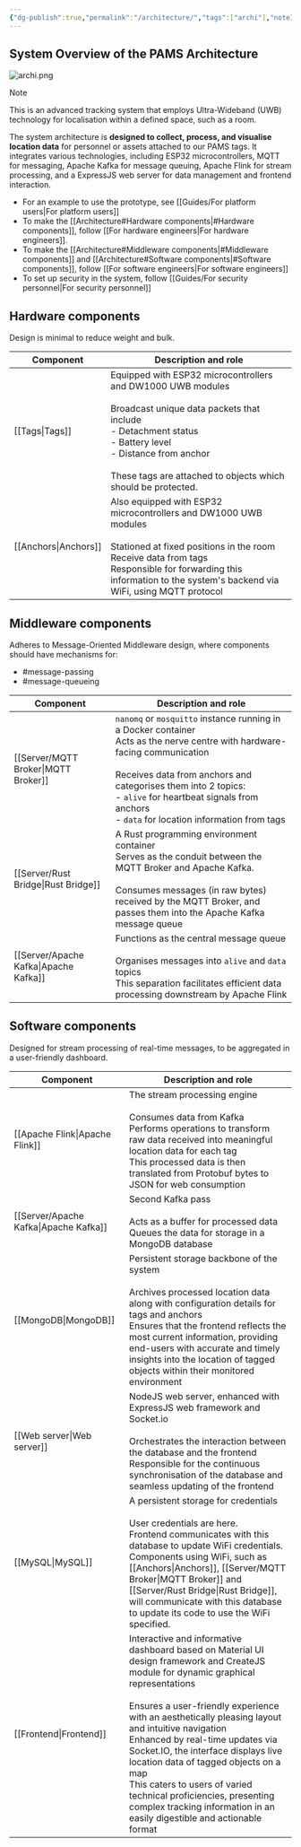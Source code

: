 ```yaml
---
{"dg-publish":true,"permalink":"/architecture/","tags":["archi"],"noteIcon":""}
---
```



## System Overview of the PAMS Architecture

![archi.png](/img/user/Attachments/archi.png)

> [!note]
> This is an advanced tracking system that employs Ultra-Wideband (UWB) technology for localisation within a defined space, such as a room. 

The system architecture is **designed to collect, process, and visualise location data** for personnel or assets attached to our PAMS tags. It integrates various technologies, including ESP32 microcontrollers, MQTT for messaging, Apache Kafka for message queuing, Apache Flink for stream processing, and a ExpressJS web server for data management and frontend interaction.

- For an example to use the prototype, see [[Guides/For platform users\|For platform users]]
- To make the [[Architecture#Hardware components\|#Hardware components]], follow [[For hardware engineers\|For hardware engineers]].
- To make the [[Architecture#Middleware components\|#Middleware components]] and [[Architecture#Software components\|#Software components]], follow [[For software engineers\|For software engineers]]
- To set up security in the system, follow [[Guides/For security personnel\|For security personnel]]

## Hardware components

Design is minimal to reduce weight and bulk.

| Component   | Description and role                                                                                                                                                                                                                                         |
| ----------- | ------------------------------------------------------------------------------------------------------------------------------------------------------------------------------------------------------------------------------------------------------------ |
| [[Tags\|Tags]]    | Equipped with ESP32 microcontrollers and DW1000 UWB modules<br><br>Broadcast unique data packets that include<br>  - Detachment status<br>  - Battery level<br>  - Distance from anchor<br><br>These tags are attached to objects which should be protected. |
| [[Anchors\|Anchors]] | Also equipped with ESP32 microcontrollers and DW1000 UWB modules<br><br>Stationed at fixed positions in the room<br>Receive data from tags<br>Responsible for forwarding this information to the system's backend via WiFi, using MQTT protocol              |

## Middleware components

Adheres to Message-Oriented Middleware design, where components should have mechanisms for:
- #message-passing 
- #message-queueing

| Component        | Description and role                                                                                                                                                                                                                                                                               |
| ---------------- | -------------------------------------------------------------------------------------------------------------------------------------------------------------------------------------------------------------------------------------------------------------------------------------------------- |
| [[Server/MQTT Broker\|MQTT Broker]]  | `nanomq` or `mosquitto` instance running in a Docker container<br>Acts as the nerve centre with hardware-facing communication<br><br>Receives data from anchors and categorises them into 2 topics:<br>- `alive` for heartbeat signals from anchors<br>- `data` for location information from tags |
| [[Server/Rust Bridge\|Rust Bridge]]  | A Rust programming environment container<br>Serves as the conduit between the MQTT Broker and Apache Kafka.<br><br>Consumes messages (in raw bytes) received by the MQTT Broker, and passes them into the Apache Kafka message queue                                                               |
| [[Server/Apache Kafka\|Apache Kafka]] | Functions as the central message queue<br><br>Organises messages into `alive` and `data` topics<br>This separation facilitates efficient data processing downstream by Apache Flink                                                                                                                |

## Software components

Designed for stream processing of real-time messages, to be aggregated in a user-friendly dashboard.

| Component        | Description and role                                                                                                                                                                                                                                                                                                                                                                                                                                                                                                 |
| ---------------- | -------------------------------------------------------------------------------------------------------------------------------------------------------------------------------------------------------------------------------------------------------------------------------------------------------------------------------------------------------------------------------------------------------------------------------------------------------------------------------------------------------------------- |
| [[Apache Flink\|Apache Flink]] | The stream processing engine<br><br>Consumes data from Kafka<br>Performs operations to transform raw data received into meaningful location data for each tag<br>This processed data is then translated from Protobuf bytes to JSON for web consumption                                                                                                                                                                                                                                                              |
| [[Server/Apache Kafka\|Apache Kafka]] | Second Kafka pass<br><br>Acts as a buffer for processed data<br>Queues the data for storage in a MongoDB database                                                                                                                                                                                                                                                                                                                                                                                                    |
| [[MongoDB\|MongoDB]]      | Persistent storage backbone of the system<br><br>Archives processed location data along with configuration details for tags and anchors<br>Ensures that the frontend reflects the most current information, providing end-users with accurate and timely insights into the location of tagged objects within their monitored environment                                                                                                                                                                             |
| [[Web server\|Web server]]   | NodeJS web server, enhanced with ExpressJS web framework and Socket.io<br><br>Orchestrates the interaction between the database and the frontend<br>Responsible for the continuous synchronisation of the database and seamless updating of the frontend                                                                                                                                                                                                                                                             |
| [[MySQL\|MySQL]]        | A persistent storage for credentials<br><br>User credentials are here.<br>Frontend communicates with this database to update WiFi credentials.<br>Components using WiFi, such as [[Anchors\|Anchors]], [[Server/MQTT Broker\|MQTT Broker]] and [[Server/Rust Bridge\|Rust Bridge]], will communicate with this database to update its code to use the WiFi specified.                                                                                                                                                                                                 |
| [[Frontend\|Frontend]]     | Interactive and informative dashboard based on Material UI design framework and CreateJS module for dynamic graphical representations<br><br>Ensures a user-friendly experience with an aesthetically pleasing layout and intuitive navigation<br>Enhanced by real-time updates via Socket.IO, the interface displays live location data of tagged objects on a map<br>This caters to users of varied technical proficiencies, presenting complex tracking information in an easily digestible and actionable format |
